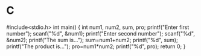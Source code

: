 # C
#include<stdio.h>
int main()
{
 int num1, num2, sum, pro;
 printf("Enter first number");
 scanf("%d", &num1);
 printf("Enter second number");
 scanf("%d", &num2);
 printf("The sum is...");
 sum=num1+num2;
 printf("%d", sum);
 printf("The product is...");
 pro=num1*num2;
 printf("%d", pro);
 return 0;
}
